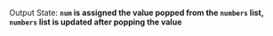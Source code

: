 Output State: **`num` is assigned the value popped from the `numbers` list, `numbers` list is updated after popping the value**